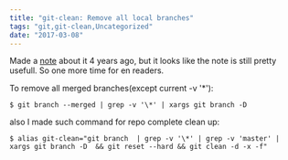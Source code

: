 ```yaml
---
title: "git-clean: Remove all local branches"
tags: "git,git-clean,Uncategorized"
date: "2017-03-08"
---
```


Made a [note](https://stepansuvorov.com/blog/2013/04/%D1%83%D0%B4%D0%B0%D0%BB%D0%B8%D1%82%D1%8C-%D0%B2%D1%81%D0%B5-%D0%BB%D0%BE%D0%BA%D0%B0%D0%BB%D1%8C%D0%BD%D1%8B%D0%B5-%D0%B2%D0%B5%D1%82%D0%BA%D0%B8-git/) about it 4 years ago, but it looks like the note is still pretty usefull. So one more time for en readers.

To remove all merged branches(except current -v '\*'):

```
$ git branch --merged | grep -v '\*' | xargs git branch -D
```

also I made such command for repo complete clean up:

```
$ alias git-clean="git branch  | grep -v '\*' | grep -v 'master' | xargs git branch -D  && git reset --hard && git clean -d -x -f"
```